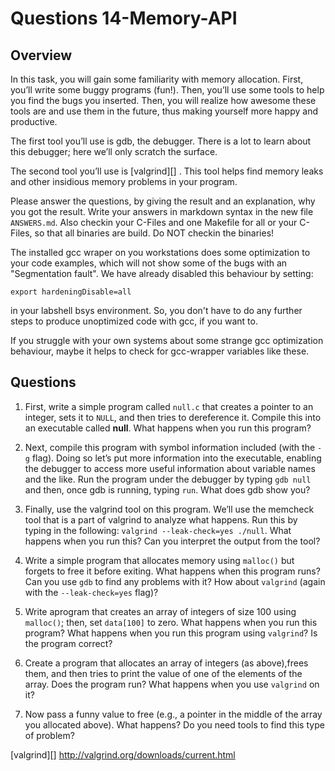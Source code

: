# Questions 14-Memory-API

## Overview

In this task, you will gain some familiarity with memory allocation. First, you’ll write some buggy programs (fun!). Then, you’ll use some tools to help you find the bugs you inserted. Then, you will realize how awesome these tools are and use them in the future, thus making yourself more happy and productive.

The first tool you’ll use is gdb, the debugger. There is a lot to learn about this debugger; here we’ll only scratch the surface.

The second tool you’ll use is [valgrind][] . This tool helps find memory leaks and other insidious memory problems in your program.

Please answer the questions, by giving the result and an explanation, why you got the result.  Write your answers in markdown syntax in the new file `ANSWERS.md`. Also checkin your C-Files and one Makefile for all or your C-Files, so that all binaries are build. Do NOT checkin the binaries!

The installed gcc wraper on you workstations does some optimization to your code examples, which will not show some of the bugs with an "Segmentation fault". We have already disabled this behaviour by setting:

```text
export hardeningDisable=all
```

in your labshell bsys environment. So, you don't have to do any further steps to produce unoptimized code with gcc, if you want to.

If you struggle with your own systems about some strange gcc optimization behaviour, maybe it helps to check for gcc-wrapper variables like these.

## Questions

1. First, write a simple program called `null.c` that creates a pointer to an integer, sets it to `NULL`, and then tries to dereference it. Compile this into an executable called **null**. What happens when you run this program?

2. Next, compile this program with symbol information included (with the `-g` flag). Doing so let’s put more information into the executable, enabling the debugger to access more useful information about variable names and the like. Run the program under the debugger by typing `gdb null` and then, once gdb is running, typing `run`. What does gdb show you?

3. Finally, use the valgrind tool on this program. We’ll use the memcheck tool that is a part of valgrind to analyze what happens. Run
   this by typing in the following: `valgrind --leak-check=yes ./null`. What happens when you run this? Can you interpret the output from the tool?

4. Write a simple program that allocates memory using `malloc()` but forgets to free it before exiting. What happens when this program runs? Can you use `gdb` to find any problems with it? How about `valgrind` (again with the `--leak-check=yes` flag)?

5. Write aprogram that creates an array of integers of size 100 using `malloc()`; then, set `data[100]` to zero. What happens when you run this program? What happens when you run this program using `valgrind`? Is the program correct?

6. Create a program that allocates an array of integers (as above),frees them, and then tries to print the value of one of the elements of the array. Does the program run? What happens when you use `valgrind` on it?

7. Now pass a funny value to free (e.g., a pointer in the middle of the array you allocated above). What happens? Do you need tools to find this type of problem?



[valgrind][]   http://valgrind.org/downloads/current.html
